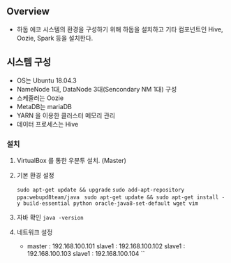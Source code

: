 
## Overview
- 하둡 에코 시스템의 환경을 구성하기 위해 하둡을 설치하고 기타 컴포넌트인 Hive, Oozie, Spark 등을 설치한다. 

## 시스템 구성
- OS는 Ubuntu 18.04.3
- NameNode 1대, DataNode 3대(Sencondary NM 1대) 구성
- 스케줄러는 Oozie
- MetaDB는 mariaDB
- YARN 을 이용한 클러스터 메모리 관리
- 데이터 프로세스는 Hive

### 설치
1. VirtualBox 를 통한 우분투 설치. (Master)
2. 기본 환경 설정

	`sudo apt-get update && upgrade`
	`sudo add-apt-repository ppa:webupd8team/java `
	`sudo apt-get update && sudo apt-get install -y build-essential python oracle-java8-set-default wget vim`

3. 자바 확인
	  `java -version`
						
4. 네트워크 설정
	- master : 192.168.100.101
	  slave1 : 192.168.100.102
	  slave1 : 192.168.100.103
	  slave1 : 192.168.100.104
	``

<!--stackedit_data:
eyJoaXN0b3J5IjpbMTIyMDM4NjMzLDEzNzM0MTEwMDUsLTE0Nz
k2MzM1NjAsLTE3MjIwNzk2MDNdfQ==
-->